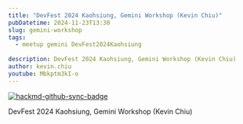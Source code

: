 ```yaml
---
title: "DevFest 2024 Kaohsiung, Gemini Workshop (Kevin Chiu)"
pubDatetime: 2024-11-23T13:30
slug: gemini-workshop
tags:
  - meetup gemini DevFest2024Kaohsiung
  
description: DevFest 2024 Kaohsiung, Gemini Workshop (Kevin Chiu)
author: kevin.chiu
youtube: Mbkptm3kI-o
---
```


[![hackmd-github-sync-badge](https://hackmd.io/TG5mndaDS7a5DEYFWKPAeg/badge)](https://hackmd.io/TG5mndaDS7a5DEYFWKPAeg)


DevFest 2024 Kaohsiung, Gemini Workshop (Kevin Chiu)